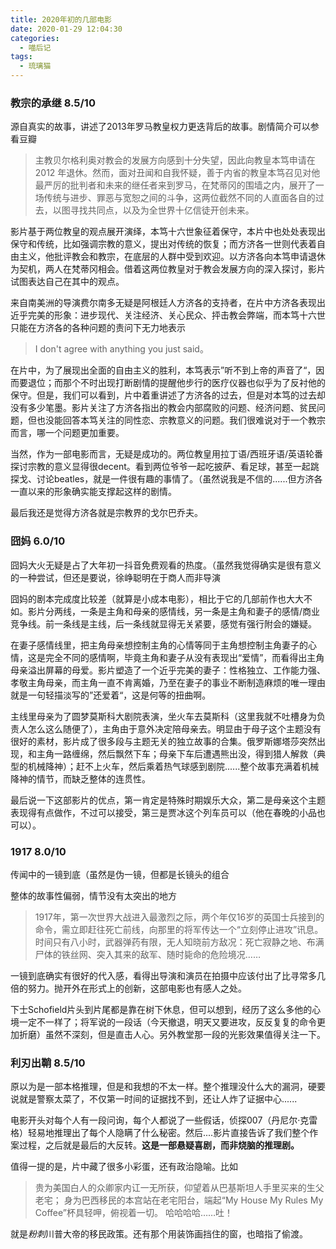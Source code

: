 ```yaml
---
title: 2020年初的几部电影
date: 2020-01-29 12:04:30
categories:
  - 喵后记
tags:
  - 琉璃猫
---
```


### 教宗的承继 8.5/10

源自真实的故事，讲述了2013年罗马教皇权力更迭背后的故事。剧情简介可以参看豆瓣

> 主教贝尔格利奥对教会的发展方向感到十分失望，因此向教皇本笃申请在 2012 年退休。然而，面对丑闻和自我怀疑，善于内省的教皇本笃召见对他最严厉的批判者和未来的继任者来到罗马，在梵蒂冈的围墙之内，展开了一场传统与进步、罪恶与宽恕之间的斗争，这两位截然不同的人直面各自的过去，以图寻找共同点，以及为全世界十亿信徒开创未来。

影片基于两位教皇的观点展开演绎，本笃十六世象征着保守，本片中也处处表现出保守和传统，比如强调宗教的意义，提出对传统的恢复；而方济各一世则代表着自由主义，他批评教会和教宗，在底层的人群中受到欢迎。以方济各向本笃申请退休为契机，两人在梵蒂冈相会。借着这两位教皇对于教会发展方向的深入探讨，影片试图表达自己在其中的观点。

来自南美洲的导演费尔南多无疑是阿根廷人方济各的支持者，在片中方济各表现出近乎完美的形象：进步现代、关注经济、关心民众、抨击教会弊端，而本笃十六世只能在方济各的各种问题的责问下无力地表示

> I don't agree with anything you just said。

在片中，为了展现出全面的自由主义的胜利，本笃表示”听不到上帝的声音了“，因而要退位；而那个不时出现打断剧情的提醒他步行的医疗仪器也似乎为了反衬他的保守。但是，我们可以看到，片中着重讲述了方济各的过去，但是对本笃的过去却没有多少笔墨。影片关注了方济各指出的教会内部腐败的问题、经济问题、贫民问题，但也没能回答本笃关注的同性恋、宗教意义的问题。我们很难说对于一个教宗而言，哪一个问题更加重要。

当然，作为一部电影而言，无疑是成功的。两位教皇用拉丁语/西班牙语/英语轮番探讨宗教的意义显得很decent。看到两位爷爷一起吃披萨、看足球，甚至一起跳探戈、讨论beatles，就是一件很有趣的事情了。（虽然说我是不信的......但方济各一直以来的形象确实能支撑起这样的剧情。

最后我还是觉得方济各就是宗教界的戈尔巴乔夫。

### 囧妈 6.0/10

囧妈大火无疑是占了大年初一抖音免费观看的热度。（虽然我觉得确实是很有意义的一种尝试，但还是要说，徐峥聪明在于商人而非导演

囧妈的剧本完成度比较差（就算是小成本电影），相比于它的几部前作也大大不如。影片分两线，一条是主角和母亲的感情线，另一条是主角和妻子的感情/商业竞争线。前一条线是主线，后一条线就显得无关紧要，感觉有强行附会的嫌疑。

在妻子感情线里，把主角母亲想控制主角的心情等同于主角想控制主角妻子的心情，这是完全不同的感情啊，毕竟主角和妻子从没有表现出“爱情”，而看得出主角母亲溢出屏幕的母爱。影片塑造了一个近乎完美的妻子：性格独立、工作能力强、孝敬主角母亲，而主角一直不肯离婚，乃至在妻子的事业不断制造麻烦的唯一理由就是一句轻描淡写的”还爱着“，这是何等的扭曲啊。

主线里母亲为了圆梦莫斯科大剧院表演，坐火车去莫斯科（这里我就不吐槽身为负责人怎么这么随便了），主角由于意外决定陪母亲去。明显由于母子这个主题没有很好的素材，影片成了很多段与主题无关的独立故事的合集。俄罗斯娜塔莎突然出现，和主角一路缠绵，然后飘然下车；母亲下车后遭遇熊出没，得到猎人解救（典型的机械降神）；赶不上火车，然后乘着热气球感到剧院......整个故事充满着机械降神的情节，而缺乏整体的连贯性。

最后说一下这部影片的优点，第一肯定是特殊时期娱乐大众，第二是母亲这个主题表现得有点做作，不过可以接受，第三是贾冰这个列车员可以（他在春晚的小品也可以）。

### 1917 8.0/10

传闻中的一镜到底（虽然是伪一镜，但都是长镜头的组合

整体的故事性偏弱，情节没有太突出的地方

> 1917年，第一次世界大战进入最激烈之际，两个年仅16岁的英国士兵接到的命令，需立即赶往死亡前线，向那里的将军传达一个“立刻停止进攻”讯息。 时间只有八小时，武器弹药有限，无人知晓前方敌况：死亡寂静之地、布满尸体的铁丝网、突入其来的敌军、随时毙命的危险境况…… 

一镜到底确实有很好的代入感，看得出导演和演员在拍摄中应该付出了比寻常多几倍的努力。抛开外在形式上的创新，这部电影也有感人之处。

下士Schofield片头到片尾都是靠在树下休息，但可以想到，经历了这么多他的心境一定不一样了；将军说的一段话（今天撤退，明天又要进攻，反反复复的命令更加折磨）虽然不深刻，但是直击人心。另外教堂那一段的光影效果值得关注一下。

### 利刃出鞘  8.5/10

原以为是一部本格推理，但是和我想的不太一样。整个推理没什么大的漏洞，硬要说就是警察太菜了，不仅第一时间的证据找不到，还让人炸了证据中心......

电影开头对每个人有一段问询，每个人都说了一些假话，侦探007（丹尼尔·克雷格）轻易地推理出了每个人隐瞒了什么秘密。然后....影片直接告诉了我们整个作案过程，之后就是最后的大反转。**这是一部悬疑喜剧，而非烧脑的推理剧。**

值得一提的是，片中藏了很多小彩蛋，还有政治隐喻。比如

> 贵为美国白人的众卿家内讧一无所获，仰望着从巴基斯坦人手里买来的生父老宅； 身为巴西移民的本宫站在老宅阳台，端起“My House My Rules My Coffee”杯具轻呷，俯视着一切。 哈哈哈哈……吐！

就是*粉刺*川普大帝的移民政策。还有那个用装饰画挡住的窗，也暗指了偷渡。



